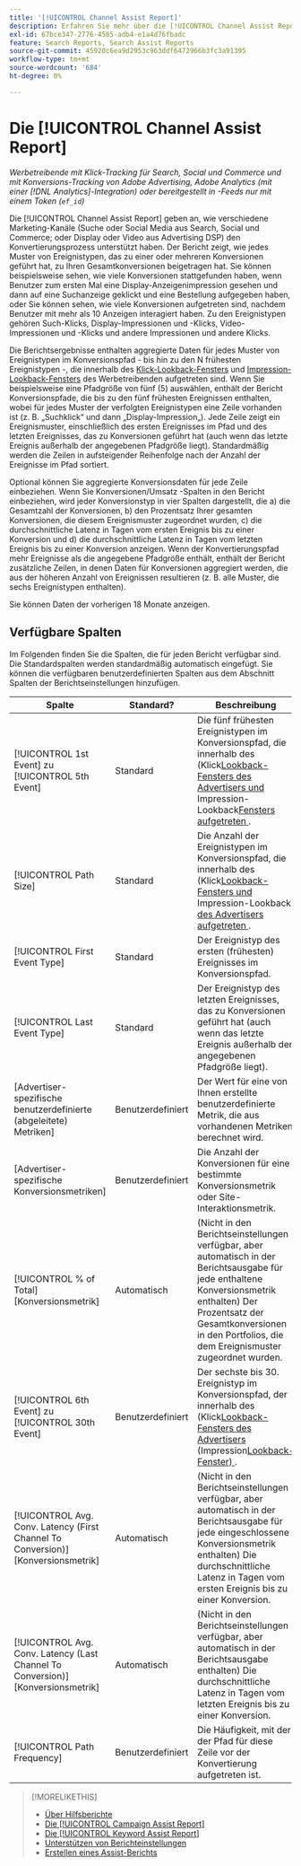 ```yaml
---
title: '[!UICONTROL Channel Assist Report]'
description: Erfahren Sie mehr über die [!UICONTROL Channel Assist Report].
exl-id: 67bce347-2776-4585-adb4-e1a4d76fbadc
feature: Search Reports, Search Assist Reports
source-git-commit: 45920c6ea9d2953c963ddf6472966b3fc3a91395
workflow-type: tm+mt
source-wordcount: '684'
ht-degree: 0%

---
```


# Die [!UICONTROL Channel Assist Report]

*Werbetreibende mit Klick-Tracking für Search, Social und Commerce und mit Konversions-Tracking von Adobe Advertising, Adobe Analytics (mit einer [!DNL Analytics]-Integration) oder bereitgestellt in -Feeds nur mit einem Token (`ef_id`)*

Die [!UICONTROL Channel Assist Report] geben an, wie verschiedene Marketing-Kanäle (Suche oder Social Media aus Search, Social und Commerce; oder Display oder Video aus Advertising DSP) den Konvertierungsprozess unterstützt haben. Der Bericht zeigt, wie jedes Muster von Ereignistypen, das zu einer oder mehreren Konversionen geführt hat, zu Ihren Gesamtkonversionen beigetragen hat. Sie können beispielsweise sehen, wie viele Konversionen stattgefunden haben, wenn Benutzer zum ersten Mal eine Display-Anzeigenimpression gesehen und dann auf eine Suchanzeige geklickt und eine Bestellung aufgegeben haben, oder Sie können sehen, wie viele Konversionen aufgetreten sind, nachdem Benutzer mit mehr als 10 Anzeigen interagiert haben. Zu den Ereignistypen gehören Such-Klicks, Display-Impressionen und -Klicks, Video-Impressionen und -Klicks und andere Impressionen und andere Klicks. <!-- [DSP metrics may show up as "Other Path Length (<length>)" or empty; we're supposed to fill in more values for DSP at some point.] -->

Die Berichtsergebnisse enthalten aggregierte Daten für jedes Muster von Ereignistypen im Konversionspfad - bis hin zu den N frühesten Ereignistypen -, die innerhalb des [Klick-Lookback-Fensters](/help/search-social-commerce/glossary.md#c-d) und [Impression-Lookback-Fensters](/help/search-social-commerce/glossary.md#i-j) des Werbetreibenden aufgetreten sind. Wenn Sie beispielsweise eine Pfadgröße von fünf (5) auswählen, enthält der Bericht Konversionspfade, die bis zu den fünf frühesten Ereignissen enthalten, wobei für jedes Muster der verfolgten Ereignistypen eine Zeile vorhanden ist (z. B. „Suchklick“ und dann „Display-Impression„). Jede Zeile zeigt ein Ereignismuster, einschließlich des ersten Ereignisses im Pfad und des letzten Ereignisses, das zu Konversionen geführt hat (auch wenn das letzte Ereignis außerhalb der angegebenen Pfadgröße liegt). Standardmäßig werden die Zeilen in aufsteigender Reihenfolge nach der Anzahl der Ereignisse im Pfad sortiert.

Optional können Sie aggregierte Konversionsdaten für jede Zeile einbeziehen. Wenn Sie Konversionen/Umsatz -Spalten in den Bericht einbeziehen, wird jeder Konversionstyp in vier Spalten dargestellt, die a) die Gesamtzahl der Konversionen, b) den Prozentsatz Ihrer gesamten Konversionen, die diesem Ereignismuster zugeordnet wurden, c) die durchschnittliche Latenz in Tagen vom ersten Ereignis bis zu einer Konversion und d) die durchschnittliche Latenz in Tagen vom letzten Ereignis bis zu einer Konversion anzeigen. Wenn der Konvertierungspfad mehr Ereignisse als die angegebene Pfadgröße enthält, enthält der Bericht zusätzliche Zeilen, in denen Daten für Konversionen aggregiert werden, die aus der höheren Anzahl von Ereignissen resultieren (z. B. alle Muster, die sechs Ereignistypen enthalten).

Sie können Daten der vorherigen 18 Monate anzeigen.

## Verfügbare Spalten

Im Folgenden finden Sie die Spalten, die für jeden Bericht verfügbar sind. Die Standardspalten werden standardmäßig automatisch eingefügt. Sie können die verfügbaren benutzerdefinierten Spalten aus dem Abschnitt Spalten der Berichtseinstellungen hinzufügen.

| Spalte | Standard? | Beschreibung |
| ---- | ---- | ---- |
| [!UICONTROL 1st Event] zu [!UICONTROL 5th Event] | Standard | Die fünf frühesten Ereignistypen im Konversionspfad, die innerhalb des (Klick[Lookback-Fensters des Advertisers und ](/help/search-social-commerce/glossary.md#c-d)Impression-Lookback[Fensters aufgetreten ](/help/search-social-commerce/glossary.md#i-j). |
| [!UICONTROL Path Size] | Standard | Die Anzahl der Ereignistypen im Konversionspfad, die innerhalb des (Klick[Lookback-Fensters und ](/help/search-social-commerce/glossary.md#c-d)Impression-Lookback[ des Advertisers aufgetreten ](/help/search-social-commerce/glossary.md#i-j). |
| [!UICONTROL First Event Type] | Standard | Der Ereignistyp des ersten (frühesten) Ereignisses im Konversionspfad. |
| [!UICONTROL Last Event Type] | Standard | Der Ereignistyp des letzten Ereignisses, das zu Konversionen geführt hat (auch wenn das letzte Ereignis außerhalb der angegebenen Pfadgröße liegt). |
| \[Advertiser-spezifische benutzerdefinierte (abgeleitete) Metriken\] | Benutzerdefiniert | Der Wert für eine von Ihnen erstellte benutzerdefinierte Metrik, die aus vorhandenen Metriken berechnet wird. |
| \[Advertiser-spezifische Konversionsmetriken\] | Benutzerdefiniert | Die Anzahl der Konversionen für eine bestimmte Konversionsmetrik oder Site-Interaktionsmetrik. |
| [!UICONTROL % of Total] \[Konversionsmetrik\] | Automatisch | (Nicht in den Berichtseinstellungen verfügbar, aber automatisch in der Berichtsausgabe für jede enthaltene Konversionsmetrik enthalten) Der Prozentsatz der Gesamtkonversionen in den Portfolios, die dem Ereignismuster zugeordnet wurden. |
| [!UICONTROL 6th Event] zu [!UICONTROL 30th Event] | Benutzerdefiniert | Der sechste bis 30. Ereignistyp im Konversionspfad, der innerhalb des (Klick[Lookback-Fensters des Advertisers ](/help/search-social-commerce/glossary.md#c-d) (Impression[Lookback-Fenster) ](/help/search-social-commerce/glossary.md#i-j). |
| [!UICONTROL Avg. Conv. Latency (First Channel To Conversion)] \[Konversionsmetrik\] | Automatisch | (Nicht in den Berichtseinstellungen verfügbar, aber automatisch in der Berichtsausgabe für jede eingeschlossene Konversionsmetrik enthalten) Die durchschnittliche Latenz in Tagen vom ersten Ereignis bis zu einer Konversion. |
| [!UICONTROL Avg. Conv. Latency (Last Channel To Conversion)] \[Konversionsmetrik\] | Automatisch | (Nicht in den Berichtseinstellungen verfügbar, aber automatisch in der Berichtsausgabe enthalten) Die durchschnittliche Latenz in Tagen vom letzten Ereignis bis zu einer Konversion. |
| [!UICONTROL Path Frequency] | Benutzerdefiniert | Die Häufigkeit, mit der der Pfad für diese Zeile vor der Konvertierung aufgetreten ist. |

>[!MORELIKETHIS]
>
>* [Über Hilfsberichte](assist-report-about.md)
>* [Die [!UICONTROL Campaign Assist Report]](campaign-assist-report.md)
>* [Die [!UICONTROL Keyword Assist Report]](keyword-assist-report.md)
>* [Unterstützen von Berichteinstellungen](assist-report-settings.md)
>* [Erstellen eines Assist-Berichts](assist-report-generate.md)
